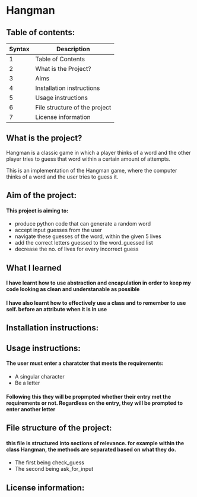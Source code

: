 # Hangman

## Table of contents:
| Syntax | Description |
| ----------- | ----------- |
| 1 | Table of Contents|
| 2 | What is the Project? |
| 3 | Aims |
| 4 | Installation instructions |
| 5 | Usage instructions |
| 6 | File structure of the project |
| 7 | License information |


## What is the project?
Hangman is a classic game in which a player thinks of a word and the other player tries to guess that word within a certain amount of attempts.

This is an implementation of the Hangman game, where the computer thinks of a word and the user tries to guess it. 

## Aim of the project:
#### This project is aiming to: 
- produce python code that can generate a random word
- accept input guesses from the user
- navigate these guesses of the word, within the given 5 lives
- add the correct letters guessed to the word_guessed list
- decrease the no. of lives for every incorrect guess

## What I learned
  #### I have learnt how to use abstraction and encapulation in order to keep my code looking as clean and understanable as possible
  #### I have also learnt how to effectively use a class and to remember to use self. before an attribute when it is in use

## Installation instructions:

## Usage instructions:
  #### The user must enter a charatcter that meets the requirements:
  - A singular character
  - Be a letter

#### Following this they will be propmpted whether their entry met the requirements or not. Regardless on the entry, they will be prompted to enter another letter

## File structure of the project:
  #### this file is structured into sections of relevance. for example within the class Hangman, the methods are separated based on what they do.
  - The first being check_guess
  - The second being ask_for_input
  
## License information:



